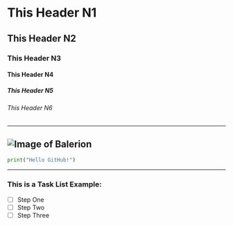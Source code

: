 # This Header N1
## This Header N2
### This Header N3
#### This Header N4
##### This Header N5
###### This Header N6
---
![Image of Balerion](https://static.wikia.nocookie.net/iceandfire/images/9/97/Balerion_2.jpg/revision/latest?cb=20140916165208)
---

``` python
print("Hello GitHub!")
```
---
### This is a Task List Example:
- [ ] Step One
- [ ] Step Two
- [ ] Step Three
